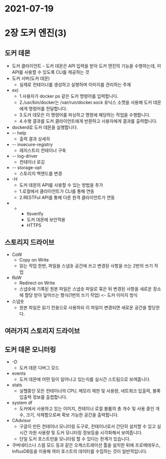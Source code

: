 # 2021-07-19

# 2장 도커 엔진(3)

## 도커 데몬
- 도커 클라이언트
        - 도커 데몬은 API 입력을 받아 도커 엔진의 기능을 수행하는데, 이 API를 사용할 수 있도록 CLI를 제공하는 것
- 도커 서버(도커 데몬)
    - 실제로 컨테이너를 생성하고 실행하며 이미지를 관리하는 주체
- ex)
    - 1.사용자가 docker ps 같은 도커 명령어를 입력합니다.
    - 2./usr/bin/docker는 /var/run/docker.sock 유닉스 소켓을 사용해 도커 데몬에게 명령어를 전달합니다.
    - 3.도커 데모은 이 명령어를 파싱하고 명령에 해당하는 작업을 수행합니다.
    - 4.수행 결과를 도커 클라이언트에게 반환하고 사용자에게 결과를 출력합니다.
- dockerd로 도커 데몬을 실행합니다.
- -- help
    - 출력 결과 상세히
- -- insecure-registry
    - 레지스트리 컨테이너 구축
- -- log-driver
    - 컨테이너 로깅
- -- storage-opt
    - 스토리지 백엔드를 변경
- -H
    - 도커 데몬의 API를 사용할 수 있는 방법을 추가
    - 1.로컬에서 클라이언트가 CLI를 통해 연동
    - 2.RESTFul API를 통해 다른 원격 클라이언트가 연동
- - - tlsverify
    - 도커 데몬에 보안적용
    - HTTPS

## 스토리지 드라이브
- CoW
    - Copy on Write
    - 읽는 작업 한번, 파일을 스냅숏 공간에 쓰고 변경된 사항을 쓰는 2번의 쓰기 작업
- RoW
    - Redirect on Write
    - 스냅숏에 기록된 원본 파일은 스냅숏 파일로 묶은 뒤 변경된 사항을 새로운 장소에 할당 받아 덮어쓰는 형식(1번의 쓰기 작업) <- 도커 이미지 방식
- 스냅숏
    - 원본 파일은 읽기 전용으로 사용하되 이 파일이 변경되면 새로운 공간을 할당한다.

## 여러가지 스토리지 드라이브


## 도커 데몬 모니터링
- -D
    - 도커 데몬 디버그 모드
- events
    - 도커 데몬에 어떤 일이 일어나고 있는지를 실시간 스트림으로 보여줍니다.
- stats
    - 실핼중인 모든 컨테이너의 CPU, 메모리 제한 및 사용량, 네트워크 입출력, 블록 입출력 정보를 출렵합니다.
- system df
    - 도커에서 사용하고 있는 이미지, 컨테이너 로컬 볼륨의 총 개수 및 사용 중인 개수, 크기, 삭제함으로써 확보 가능한 공간을 출력합니다.
- CAdvisor
    - 구글이 만든 컨테이너 모니터링 도구로, 컨테이너로서 간단히 설치할 수 있고 실시간 자원 사용량 및 도커 모니터링 정보등을 시각화해서 보여줍니다.
    - 단일 도커 호스트만을 모니터링 할 수 있다는 한계가 있습니다.
- 쿠버네티스나 스웜 모드 등과 같은 오케스트레이션 툴을 설치한 뒤에 프로메테우스, InfluxDB등을 이용해 여러 호스트의 데이터를 수집하는 것이 일반적입니다.
